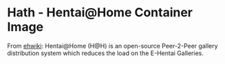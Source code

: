 # Hath - Hentai@Home Container Image

From [ehwiki](https://ehwiki.org/wiki/Hentai@Home):
Hentai@Home (H@H) is an open-source Peer-2-Peer gallery
distribution system which reduces the load on the E-Hentai Galleries.
